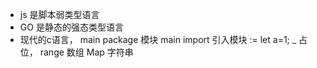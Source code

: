 - js 是脚本弱类型语言
- GO 是静态的强态类型语言
- 现代的c语言， main
    package 模块 main
    import 引入模块
    :=   let a=1;
    _  占位，
    range 数组 Map 字符串